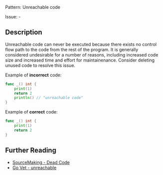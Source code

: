Pattern: Unreachable code

Issue: -

## Description

Unreachable code can never be executed because there exists no control flow path to the code from the rest of the program. It is generally considered undesirable for a number of reasons, including increased code size and increased time and effort for maintainenance. Consider deleting unused code to resolve this issue.

Example of **incorrect** code:

```go
func _() int {
	print(1)
	return 2
	println() // "unreachable code"
}
```

Example of **correct** code:

```go
func _() int {
	print(1)
	return 2
}
```

## Further Reading

* [SourceMaking - Dead Code](https://sourcemaking.com/refactoring/smells/dead-code)
* [Go Vet - unreachable](https://golang.org/cmd/vet/#hdr-Unreachable_code)
